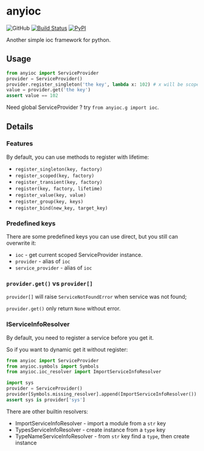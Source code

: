 # anyioc

![GitHub](https://img.shields.io/github/license/Cologler/anyioc-python.svg)
[![Build Status](https://travis-ci.com/Cologler/anyioc-python.svg?branch=master)](https://travis-ci.com/Cologler/anyioc-python)
[![PyPI](https://img.shields.io/pypi/v/anyioc.svg)](https://pypi.org/project/anyioc/)

Another simple ioc framework for python.

## Usage

``` py
from anyioc import ServiceProvider
provider = ServiceProvider()
provider.register_singleton('the key', lambda x: 102) # x will be scoped ServiceProvider
value = provider.get('the key')
assert value == 102
```

Need global ServiceProvider ? try `from anyioc.g import ioc`.

## Details

### Features

By default, you can use methods to register with lifetime:

* `register_singleton(key, factory)`
* `register_scoped(key, factory)`
* `register_transient(key, factory)`
* `register(key, factory, lifetime)`
* `register_value(key, value)`
* `register_group(key, keys)`
* `register_bind(new_key, target_key)`

### Predefined keys

There are some predefined keys you can use direct, but you still can overwrite it:

* `ioc` - get current scoped ServiceProvider instance.
* `provider` - alias of `ioc`
* `service_provider` - alias of `ioc`

### `provider.get()` vs `provider[]`

`provider[]` will raise `ServiceNotFoundError` when service was not found;

`provider.get()` only return `None` without error.

### IServiceInfoResolver

By default, you need to register a service before you get it.

So if you want to dynamic get it without register:

``` py
from anyioc import ServiceProvider
from anyioc.symbols import Symbols
from anyioc.ioc_resolver import ImportServiceInfoResolver

import sys
provider = ServiceProvider()
provider[Symbols.missing_resolver].append(ImportServiceInfoResolver())
assert sys is provider['sys']
```

There are other builtin resolvers:

* ImportServiceInfoResolver - import a module from a `str` key
* TypesServiceInfoResolver - create instance from a `type` key
* TypeNameServiceInfoResolver - from `str` key find a `type`, then create instance
